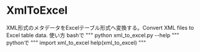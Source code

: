 # XmlToExcel
XML形式のメタデータをExcelテーブル形式へ変換する。Convert XML files to Excel table data.
使い方
bashで
"""
python xml_to_excel.py --help
"""
pythonで
"""
import xml_to_excel
help(xml_to_excel)
"""
